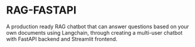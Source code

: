 # RAG-FASTAPI
A production ready RAG chatbot that can answer questions based on your own documents using Langchain, through creating a multi-user chatbot with FastAPI backend and Streamlit frontend.
